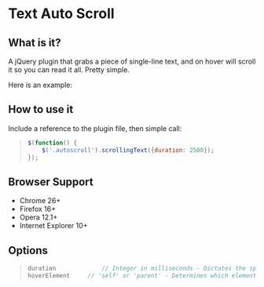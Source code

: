 Text Auto Scroll
=================

What is it?
-----------------
A jQuery plugin that grabs a piece of single-line text, and on hover will scroll it so you can read it all. Pretty simple.

Here is an example:


How to use it
-----------------
Include a reference to the plugin file, then simple call:
 > ```javascript
 > $(function() {
 >     $('.autoscroll').scrollingText({duration: 2500});
 > });


Browser Support
-----------------
- Chrome 26+
- Firefox 16+
- Opera 12.1+
- Internet Explorer 10+


Options
-----------------
 > ```javascript
 > duration				// Integer in milliseconds - Dictates the speed at which the scrolling animation happens.
 > hoverElement		// 'self' or 'parent' - Determines which element the hover even gets attached to

